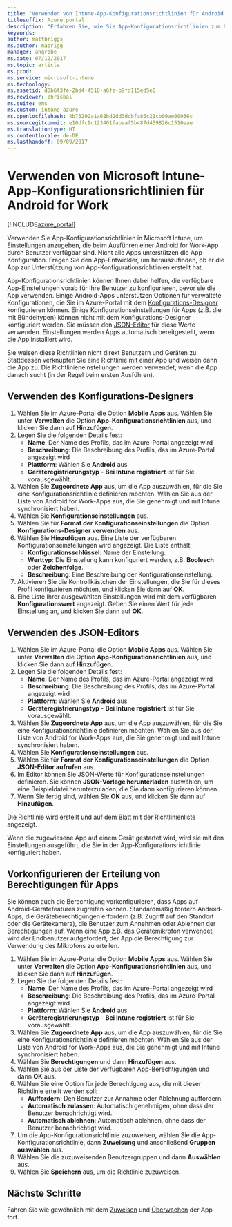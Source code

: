 ```yaml
---
title: "Verwenden von Intune-App-Konfigurationsrichtlinien für Android for Work"
titlesuffix: Azure portal
description: "Erfahren Sie, wie Sie App-Konfigurationsrichtlinien zum Bereitstellen von Konfigurationsdaten für eine Android for Work-App beim Ausführen verwenden.\""
keywords: 
author: mattbriggs
ms.author: mabrigg
manager: angrobe
ms.date: 07/12/2017
ms.topic: article
ms.prod: 
ms.service: microsoft-intune
ms.technology: 
ms.assetid: d0b6f3fe-2bd4-4518-a6fe-b9fd115ed5e0
ms.reviewer: chrisbal
ms.suite: ems
ms.custom: intune-azure
ms.openlocfilehash: 4b73202a1a68bd2dd3dcbfa86c21cb09ae00056c
ms.sourcegitcommit: e10dfc9c123401fabaaf5b487d459826c1510eae
ms.translationtype: HT
ms.contentlocale: de-DE
ms.lasthandoff: 09/09/2017
---
```

# <a name="how-to-use-microsoft-intune-app-configuration-policies-for-android-for-work"></a>Verwenden von Microsoft Intune-App-Konfigurationsrichtlinien für Android for Work

[!INCLUDE[azure_portal](./includes/azure_portal.md)]

Verwenden Sie App-Konfigurationsrichtlinien in Microsoft Intune, um Einstellungen anzugeben, die beim Ausführen einer Android for Work-App durch Benutzer verfügbar sind. Nicht alle Apps unterstützen die App-Konfiguration. Fragen Sie den App-Entwickler, um herauszufinden, ob er die App zur Unterstützung von App-Konfigurationsrichtlinien erstellt hat.

App-Konfigurationsrichtlinien können Ihnen dabei helfen, die verfügbare App-Einstellungen vorab für Ihre Benutzer zu konfigurieren, bevor sie die App verwenden. Einige Android-Apps unterstützen Optionen für verwaltete Konfigurationen, die Sie im Azure-Portal mit dem [Konfigurations-Designer](#use-configuration-designer) konfigurieren können. Einige Konfigurationseinstellungen für Apps (z.B. die mit Bündeltypen) können nicht mit dem Konfigurations-Designer konfiguriert werden.  Sie müssen den [JSON-Editor](#use-json-editor) für diese Werte verwenden.   Einstellungen werden Apps automatisch bereitgestellt, wenn die App installiert wird.

Sie weisen diese Richtlinien nicht direkt Benutzern und Geräten zu. Stattdessen verknüpfen Sie eine Richtlinie mit einer App und weisen dann die App zu. Die Richtlinieneinstellungen werden verwendet, wenn die App danach sucht (in der Regel beim ersten Ausführen).

## <a name="use-configuration-designer"></a>Verwenden des Konfigurations-Designers

1. Wählen Sie im Azure-Portal die Option **Mobile Apps** aus. Wählen Sie unter **Verwalten** die Option **App-Konfigurationsrichtlinien** aus, und klicken Sie dann auf **Hinzufügen**.
2. Legen Sie die folgenden Details fest:
    - **Name**: Der Name des Profils, das im Azure-Portal angezeigt wird
    - **Beschreibung**: Die Beschreibung des Profils, das im Azure-Portal angezeigt wird
    - **Plattform**: Wählen Sie **Android** aus
    - **Geräteregistrierungstyp** - **Bei Intune registriert** ist für Sie vorausgewählt.
3. Wählen Sie **Zugeordnete App** aus, um die App auszuwählen, für die Sie eine Konfigurationsrichtlinie definieren möchten.  Wählen Sie aus der Liste von Android for Work-Apps aus, die Sie genehmigt und mit Intune synchronisiert haben.
4. Wählen Sie **Konfigurationseinstellungen** aus.
5. Wählen Sie für **Format der Konfigurationseinstellungen** die Option **Konfigurations-Designer verwenden** aus.
6. Wählen Sie **Hinzufügen** aus. Eine Liste der verfügbaren Konfigurationseinstellungen wird angezeigt. Die Liste enthält:
    - **Konfigurationsschlüssel**: Name der Einstellung.
    - **Werttyp**: Die Einstellung kann konfiguriert werden, z.B. **Boolesch** oder **Zeichenfolge**.
    - **Beschreibung**: Eine Beschreibung der Konfigurationseinstellung.
7. Aktivieren Sie die Kontrollkästchen der Einstellungen, die Sie für dieses Profil konfigurieren möchten, und klicken Sie dann auf **OK**.
8. Eine Liste Ihrer ausgewählten Einstellungen wird mit dem verfügbaren **Konfigurationswert** angezeigt. Geben Sie einen Wert für jede Einstellung an, und klicken Sie dann auf **OK**.

## <a name="use-json-editor"></a>Verwenden des JSON-Editors

1. Wählen Sie im Azure-Portal die Option **Mobile Apps** aus. Wählen Sie unter **Verwalten** die Option **App-Konfigurationsrichtlinien** aus, und klicken Sie dann auf **Hinzufügen**.
2. Legen Sie die folgenden Details fest:
    - **Name**: Der Name des Profils, das im Azure-Portal angezeigt wird
    - **Beschreibung**: Die Beschreibung des Profils, das im Azure-Portal angezeigt wird
    - **Plattform**: Wählen Sie **Android** aus
    - **Geräteregistrierungstyp** - **Bei Intune registriert** ist für Sie vorausgewählt.
3. Wählen Sie **Zugeordnete App** aus, um die App auszuwählen, für die Sie eine Konfigurationsrichtlinie definieren möchten.  Wählen Sie aus der Liste von Android for Work-Apps aus, die Sie genehmigt und mit Intune synchronisiert haben.
5. Wählen Sie **Konfigurationseinstellungen** aus.
6. Wählen Sie für **Format der Konfigurationseinstellungen** die Option **JSON-Editor aufrufen** aus.
7. Im Editor können Sie JSON-Werte für Konfigurationseinstellungen definieren. Sie können **JSON-Vorlage herunterladen** auswählen, um eine Beispieldatei herunterzuladen, die Sie dann konfigurieren können.
8. Wenn Sie fertig sind, wählen Sie **OK** aus, und klicken Sie dann auf **Hinzufügen**.

Die Richtlinie wird erstellt und auf dem Blatt mit der Richtlinienliste angezeigt.



Wenn die zugewiesene App auf einem Gerät gestartet wird, wird sie mit den Einstellungen ausgeführt, die Sie in der App-Konfigurationsrichtlinie konfiguriert haben.

## <a name="preconfigure-permissions-grant-state-for-apps"></a>Vorkonfigurieren der Erteilung von Berechtigungen für Apps

Sie können auch die Berechtigung vorkonfigurieren, dass Apps auf Android-Gerätefeatures zugreifen können. Standardmäßig fordern Android-Apps, die Geräteberechtigungen erfordern (z.B. Zugriff auf den Standort oder die Gerätekamera), die Benutzer zum Annehmen oder Ablehnen der Berechtigungen auf. Wenn eine App z.B. das Gerätemikrofon verwendet, wird der Endbenutzer aufgefordert, der App die Berechtigung zur Verwendung des Mikrofons zu erteilen.

1. Wählen Sie im Azure-Portal die Option **Mobile Apps** aus. Wählen Sie unter **Verwalten** die Option **App-Konfigurationsrichtlinien** aus, und klicken Sie dann auf **Hinzufügen**.
2. Legen Sie die folgenden Details fest:
    - **Name**: Der Name des Profils, das im Azure-Portal angezeigt wird
    - **Beschreibung**: Die Beschreibung des Profils, das im Azure-Portal angezeigt wird
    - **Plattform**: Wählen Sie **Android** aus
    - **Geräteregistrierungstyp** - **Bei Intune registriert** ist für Sie vorausgewählt.
3. Wählen Sie **Zugeordnete App** aus, um die App auszuwählen, für die Sie eine Konfigurationsrichtlinie definieren möchten.  Wählen Sie aus der Liste von Android for Work-Apps aus, die Sie genehmigt und mit Intune synchronisiert haben.
5. Wählen Sie **Berechtigungen** und dann **Hinzufügen** aus.
6. Wählen Sie aus der Liste der verfügbaren App-Berechtigungen und dann **OK** aus.
7. Wählen Sie eine Option für jede Berechtigung aus, die mit dieser Richtlinie erteilt werden soll:
    - **Auffordern**: Den Benutzer zur Annahme oder Ablehnung auffordern.
    - **Automatisch zulassen**: Automatisch genehmigen, ohne dass der Benutzer benachrichtigt wird.
    - **Automatisch ablehnen**: Automatisch ablehnen, ohne dass der Benutzer benachrichtigt wird.
8. Um die App-Konfigurationsrichtlinie zuzuweisen, wählen Sie die App-Konfigurationsrichtlinie, dann **Zuweisung** und anschließend **Gruppen auswählen** aus.
9. Wählen Sie die zuzuweisenden Benutzergruppen und dann **Auswählen** aus.
10. Wählen Sie **Speichern** aus, um die Richtlinie zuzuweisen.

## <a name="next-steps"></a>Nächste Schritte

Fahren Sie wie gewöhnlich mit dem [Zuweisen](apps-deploy.md) und [Überwachen](apps-monitor.md) der App fort.

